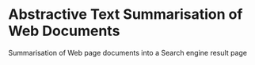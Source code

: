 # Abstractive Text Summarisation of Web Documents
 Summarisation of Web page documents into a Search engine result page
